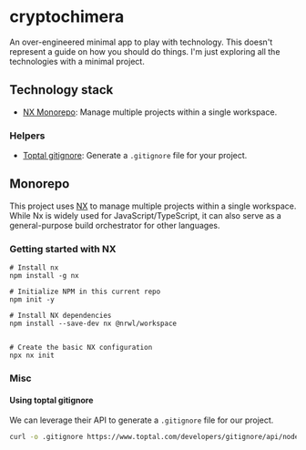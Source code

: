 # cryptochimera

An over-engineered minimal app to play with technology. This doesn't represent a guide on how you should do things. I'm just exploring all the technologies with a minimal project.

## Technology stack

- [NX Monorepo](https://nx.dev/): Manage multiple projects within a single workspace.

### Helpers

- [Toptal gitignore](https://www.toptal.com/developers/gitignore): Generate a `.gitignore` file for your project.

## Monorepo

This project uses [NX](https://nx.dev/) to manage multiple projects within a single workspace. While Nx is widely used for JavaScript/TypeScript, it can also serve as a general-purpose build orchestrator for other languages.

### Getting started with NX

```
# Install nx
npm install -g nx

# Initialize NPM in this current repo
npm init -y

# Install NX dependencies
npm install --save-dev nx @nrwl/workspace


# Create the basic NX configuration
npx nx init
```

### Misc

#### Using toptal gitignore

We can leverage their API to generate a `.gitignore` file for our project.

```bash
curl -o .gitignore https://www.toptal.com/developers/gitignore/api/node,vim
```
